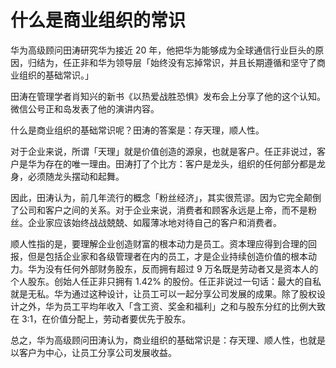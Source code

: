 # 什么是商业组织的常识

华为高级顾问田涛研究华为接近 20 年，他把华为能够成为全球通信行业巨头的原因，归结为，任正非和华为领导层「始终没有忘掉常识，并且长期遵循和坚守了商业组织的基础常识。」

田涛在管理学者肖知兴的新书《以热爱战胜恐惧》发布会上分享了他的这个认知。微信公号正和岛发表了他的演讲内容。

什么是商业组织的基础常识呢？田涛的答案是：存天理，顺人性。

对于企业来说，所谓「天理」就是价值创造的源泉，也就是客户。任正非说过，客户是华为存在的唯一理由。田涛打了个比方：客户是龙头，组织的任何部分都是龙身，必须随龙头摆动和起舞。

因此，田涛认为，前几年流行的概念「粉丝经济」，其实很荒谬。因为它完全颠倒了公司和客户之间的关系。对于企业来说，消费者和顾客永远是上帝，而不是粉丝。企业家应该始终战战兢兢、如履薄冰地对待自己的客户和消费者。

顺人性指的是，要理解企业创造财富的根本动力是员工。资本理应得到合理的回报，但是包括企业家和各级管理者在内的员工，才是企业持续创造价值的根本动力。华为没有任何外部财务股东，反而拥有超过 9 万名既是劳动者又是资本人的个人股东。创始人任正非只拥有 1.42% 的股份。任正非说过一句话：最大的自私就是无私。华为通过这种设计，让员工可以一起分享公司发展的成果。除了股权设计之外，华为员工平均年收入「含工资、奖金和福利」之和与股东分红的比例大致在 3:1，在价值分配上，劳动者要优先于股东。

总之，华为高级顾问田涛认为，商业组织的基础常识是：存天理、顺人性，也就是以客户为中心，让员工分享公司发展收益。

